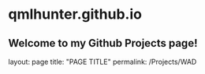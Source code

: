 # qmlhunter.github.io
## Welcome to my Github Projects page!

layout: page
title: "PAGE TITLE"
permalink: /Projects/WAD
